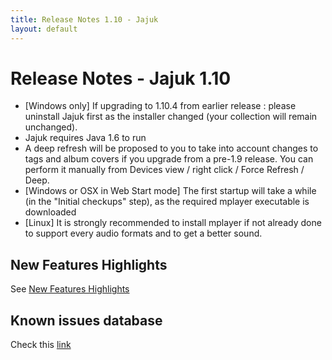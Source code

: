 ```yaml
---
title: Release Notes 1.10 - Jajuk
layout: default
---
```


# Release Notes - Jajuk 1.10

-    [Windows only] If upgrading to 1.10.4 from earlier release : please uninstall Jajuk first as the installer changed (your collection will remain unchanged).
-    Jajuk requires Java 1.6 to run
-    A deep refresh will be proposed to you to take into account changes to tags and album covers if you upgrade from a pre-1.9 release. You can perform it manually from Devices view / right click / Force Refresh / Deep.
-    [Windows or OSX in Web Start mode] The first startup will take a while (in the "Initial checkups" step), as the required mplayer executable is downloaded
-    [Linux] It is strongly recommended to install mplayer if not already done to support every audio formats and to get a better sound. 
 
## New Features Highlights

See [New Features Highlights](/new_features.html)

## Known issues database

Check this [link](https://github.com/jajuk-team/jajuk/issues) 